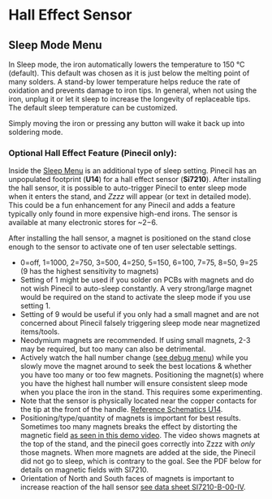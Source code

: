 # Hall Effect Sensor

## Sleep Mode Menu

In Sleep mode, the iron automatically lowers the temperature to 150 °C (default). This default was chosen as it is just below the melting point of many solders. A stand-by lower temperature helps reduce the rate of oxidation and prevents damage to iron tips. In general, when not using the iron, unplug it or let it sleep to increase the longevity of replaceable tips. The default sleep temperature can be customized.

Simply moving the iron or pressing any button will wake it back up into soldering mode.

### Optional Hall Effect Feature (Pinecil only):

Inside the [Sleep Menu](https://github.com/Ralim/IronOS/blob/dev/Documentation/Settings.md#setting-sleep-temp) is an additional type of sleep setting. Pinecil has an unpopulated footprint (**U14**) for a hall effect sensor (**Si7210**). After installing the hall sensor, it is possible to auto-trigger Pinecil to enter sleep mode when it enters the stand, and *Zzzz* will appear (or text in detailed mode). This could be a fun enhancement for any Pinecil and adds a feature typically only found in more expensive high-end irons. The sensor is available at many electronic stores for ~$2-$6.

After installing the hall sensor, a magnet is positioned on the stand close enough to the sensor to activate one of ten user selectable settings.
  - 0=off, 1=1000, 2=750, 3=500, 4=250, 5=150, 6=100, 7=75, 8=50, 9=25   (9 has the highest sensitivity to magnets)
  - Setting of 1 might be used if you solder on PCBs with magnets and do not wish Pinecil to auto-sleep constantly. A very strong/large magnet would be required on the stand to activate the sleep mode if you use setting 1.
  - Setting of 9 would be useful if you only had a small magnet and are not concerned about Pinecil falsely triggering sleep mode near magnetized items/tools.
  - Neodymium magnets are recommended. If using small magnets, 2-3 may be required, but too many can also be detrimental.
  - Actively watch the hall number change ([see debug menu](/Documentation/DebugMenu.md)) while you slowly move the magnet around to seek the best locations & whether you have too many or too few magnets. Positioning the magnet(s) where you have the highest hall number will ensure consistent sleep mode when you place the iron in the stand. This requires some experimenting.
  - Note that the sensor is physically located near the copper contacts for the tip at the front of the handle. [Reference Schematics U14](https://files.pine64.org/doc/Pinecil/Pinecil_schematic_v1.0a_20201120.pdf).
  - Positioning/type/quantity of magnets is important for best results. Sometimes too many magnets breaks the effect by distorting the magnetic field [as seen in this demo video](https://www.youtube.com/shorts/afkqKwCX00I). The video shows magnets at the top of the stand, and the pinecil goes correctly into Zzzz with *only* those magnets. When more magnets are added at the side, the Pinecil did not go to sleep, which is contrary to the goal. See the PDF below for details on magnetic fields with SI7210.
  - Orientation of North and South faces of magnets is important to increase reaction of the hall sensor [see data sheet SI7210-B-00-IV](https://www.silabs.com/documents/public/application-notes/an1018-si72xx-sensors.pdf).
  